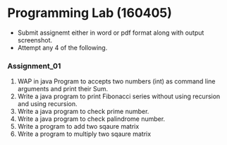 # Programming Lab (160405)
* Submit assignemt either in word or pdf format along with output screenshot.
* Attempt any 4 of the following.
### Assignment_01
  
1.  WAP in java Program to accepts two numbers (int) as command line arguments and print their Sum.
2.	Write a java program to print Fibonacci series without using recursion and using recursion.
3.	Write a java program to check prime number.	 
4.	Write a java program to check palindrome number.
5.  Write a program to add two sqaure matrix
6.  Write a program to multiply two sqaure matrix
